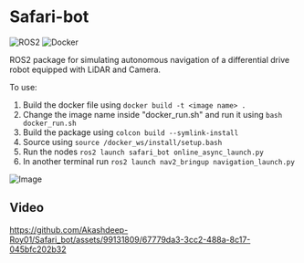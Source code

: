 # Safari-bot

![ROS2](https://img.shields.io/badge/ROS2-Humble-%23F46800.svg?style=for-the-badge&logo=ROS2-Humble&logoColor=white)
![Docker](https://img.shields.io/badge/docker-%230db7ed.svg?style=for-the-badge&logo=docker&logoColor=white)

ROS2 package for simulating autonomous navigation of a differential drive robot equipped with LiDAR and Camera.

To use:

1. Build the docker file using `docker build -t <image name> .`
2. Change the image name inside "docker_run.sh" and run it using `bash docker_run.sh`
3. Build the package using `colcon build --symlink-install`
4. Source using `source /docker_ws/install/setup.bash`
5. Run the nodes `ros2 launch safari_bot online_async_launch.py`
6. In another terminal run `ros2 launch nav2_bringup navigation_launch.py`

![Image](https://github.com/Akashdeep-Roy01/Safari_bot/assets/99131809/8d5be9d1-c27e-4036-929f-ef75d8eb04a9)

## Video

https://github.com/Akashdeep-Roy01/Safari_bot/assets/99131809/67779da3-3cc2-488a-8c17-045bfc202b32

